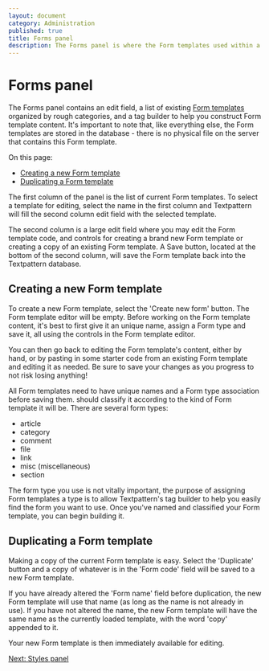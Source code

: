 ```yaml
---
layout: document
category: Administration
published: true
title: Forms panel
description: The Forms panel is where the Form templates used within a Textpattern website are created and edited.
---
```


# Forms panel

The Forms panel contains an edit field, a list of existing [Form templates](https://docs.textpattern.com/themes/form-templates-explained) organized by rough categories, and a tag builder to help you construct Form template content. It's important to note that, like everything else, the Form templates are stored in the database - there is no physical file on the server that contains this Form template.

On this page:

* [Creating a new Form template](#creating-a-new-form-template)
* [Duplicating a Form template](#duplicating-a-form-template)

The first column of the panel is the list of current Form templates. To select a template for editing, select the name in the first column and Textpattern will fill the second column edit field with the selected template.

The second column is a large edit field where you may edit the Form template code, and controls for creating a brand new Form template or creating a copy of an existing Form template. A Save button, located at the bottom of the second column, will save the Form template back into the Textpattern database.

## Creating a new Form template

To create a new Form template, select the 'Create new form' button. The Form template editor will be empty. Before working on the Form template content, it's best to first give it an unique name, assign a Form type and save it, all using the controls in the Form template editor.

You can then go back to editing the Form template's content, either by hand, or by pasting in some starter code from an existing Form template and editing it as needed. Be sure to save your changes as you progress to not risk losing anything!

All Form templates need to have unique names and a Form type association before saving them. should classify it according to the kind of Form template it will be. There are several form types:

* article
* category
* comment
* file
* link
* misc (miscellaneous)
* section

The form type you use is not vitally important, the purpose of assigning Form templates a type is to allow Textpattern's tag builder to help you easily find the form you want to use. Once you've named and classified your Form template, you can begin building it.

## Duplicating a Form template

Making a copy of the current Form template is easy. Select the 'Duplicate' button and a copy of whatever is in the 'Form code' field will be saved to a new Form template.

If you have already altered the 'Form name' field before duplication, the new Form template will use that name (as long as the name is not already in use). If you have not altered the name, the new Form template will have the same name as the currently loaded template, with the word 'copy' appended to it.

Your new Form template is then immediately available for editing.

[Next: Styles panel](https://docs.textpattern.com/administration/styles-panel)
